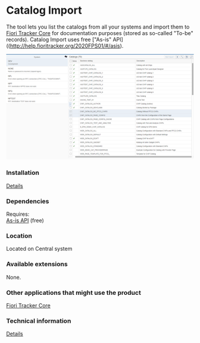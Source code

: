 # Catalog Import

The tool lets you list the catalogs from all your systems and import them to [Fiori Tracker Core](http://help.fioritracker.org/2020FPS01/#/ft-core.md) for documentation purposes (stored as so-called "To-be" records). Catalog Import uses free ["As-is" API]((http://help.fioritracker.org/2020FPS01/#/asis).

![](res/ci.png)

### Installation 
[Details](/inst/ci.md)

### Dependencies
Requires:  
[As-is API](http://help.fioritracker.org/2020FPS01/#/asis) (free)

### Location
Located on Central system

### Available extensions
None.

### Other applications that might use the product
[Fiori Tracker Core](http://help.fioritracker.org/2020FPS01/#/ft-core.md)

### Technical information
[Details](/tech/ci.md)


